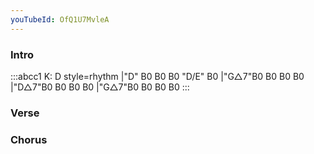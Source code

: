 ```yaml
---
youTubeId: OfQ1U7MvleA
---
```


### Intro

:::abcc1
K: D style=rhythm
|"D" B0 B0 B0 "D/E" B0 |"G△7"B0 B0 B0 B0 |"D△7"B0 B0 B0 B0 |"G△7"B0 B0 B0 B0 
:::

### Verse

### Chorus